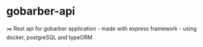 # gobarber-api
✂️ Rest api for gobarber application - made with express framework - using docker, postgreSQL and typeORM
